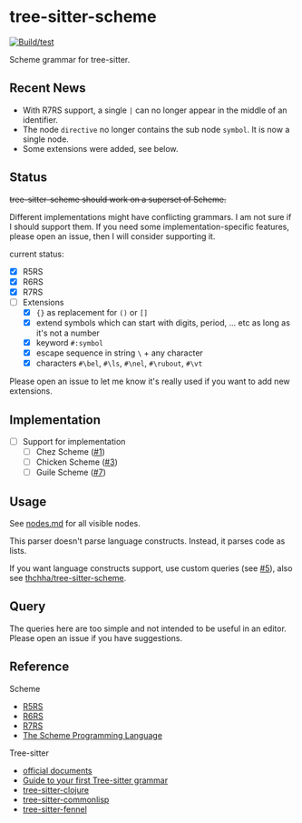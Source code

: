 # tree-sitter-scheme

[![Build/test](https://github.com/6cdh/tree-sitter-scheme/workflows/Build/test/badge.svg)](https://github.com/6cdh/tree-sitter-scheme/actions/workflows/test.yml)

Scheme grammar for tree-sitter.

## Recent News

* With R7RS support, a single `|` can no longer appear in the middle of an identifier.
* The node `directive` no longer contains the sub node `symbol`. It is now a single node.
* Some extensions were added, see below.

## Status

~~tree-sitter-scheme should work on a superset of Scheme.~~

Different implementations might have conflicting grammars. I am not sure if I should support
them. If you need some implementation-specific features, please open an issue, then I will consider supporting it.

current status:

* [x] R5RS
* [x] R6RS
* [x] R7RS
* [ ] Extensions
  * [x] `{}` as replacement for `()` or `[]`
  * [x] extend symbols which can start with digits, period, ... etc as long as it's not a number
  * [x] keyword `#:symbol`
  * [x] escape sequence in string `\` + any character
  * [x] characters `#\bel`, `#\ls`, `#\nel`, `#\rubout`, `#\vt`

Please open an issue to let me know it's really used if you want to add new extensions.

## Implementation

* [ ] Support for implementation
  * [ ] Chez Scheme ([#1](https://github.com/6cdh/tree-sitter-scheme/issues/1))
  * [ ] Chicken Scheme ([#3](https://github.com/6cdh/tree-sitter-scheme/issues/3))
  * [ ] Guile Scheme ([#7](https://github.com/6cdh/tree-sitter-scheme/issues/7))

## Usage

See [nodes.md](./nodes.md) for all visible nodes.

This parser doesn't parse language constructs. Instead, it parses code as lists.

If you want language constructs support, use custom queries (see [#5](https://github.com/6cdh/tree-sitter-scheme/issues/5)), also see [thchha/tree-sitter-scheme](https://gitlab.com/thchha/tree-sitter-scheme).

## Query

The queries here are too simple and not intended to be useful in an editor.
Please open an issue if you have suggestions.

## Reference

Scheme

* [R5RS](https://schemers.org/Documents/Standards/R5RS/)
* [R6RS](http://www.r6rs.org/)
* [R7RS](https://small.r7rs.org/)
* [The Scheme Programming Language](https://www.scheme.com/tspl4/)

Tree-sitter

* [official documents](https://tree-sitter.github.io/tree-sitter)
* [Guide to your first Tree-sitter grammar](https://gist.github.com/Aerijo/df27228d70c633e088b0591b8857eeef)
* [tree-sitter-clojure](https://github.com/sogaiu/tree-sitter-clojure)
* [tree-sitter-commonlisp](https://github.com/theHamsta/tree-sitter-commonlisp)
* [tree-sitter-fennel](https://github.com/TravonteD/tree-sitter-fennel)


